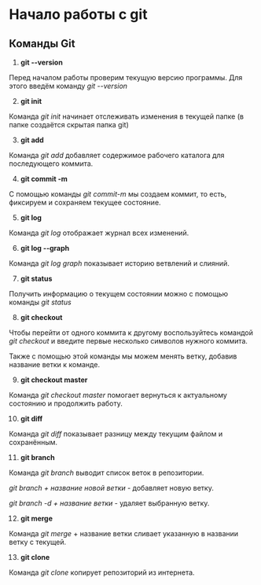 # Начало работы с git

## Команды Git

1. **git --version**

Перед началом работы проверим текущую версию программы. Для этого введём команду *git --version*

2. **git init**

Команда *git init* начинает отслеживать изменения в текущей папке (в папке создаётся скрытая папка git)

3. **git add**

Команда *git add* добавляет содержимое рабочего каталога для последующего коммита. 

4. **git commit -m**

С помощью команды *git commit-m* мы создаем коммит, то есть, фиксируем и сохраняем текущее состояние.

5. **git log**

Команда *git log* отображает журнал всех изменений.

6. **git log --graph**

Команда *git log graph* показывает историю ветвлений и слияний. 

7. **git status**

Получить информацию о текущем состоянии можно с помощью команды *git status*

8. **git checkout**

Чтобы перейти от одного коммита к другому воспользуйтесь командой *git checkout* и введите первые несколько символов нужного коммита. 

Также с помощью этой команды мы можем менять ветку, добавив название ветки к команде.

9. **git checkout master**

Команда *git checkout master* помогает вернуться к актуальному состоянию и продолжить работу.

10. **git diff**

Команда *git diff* показывает разницу между текущим файлом и сохранённым. 

11. **git branch**

Команда *git branch* выводит список веток в репозитории.

*git branch + название новой ветки* - добавляет новую ветку.

*git branch -d + название ветки* - удаляет выбранную ветку.

12. **git merge**

Команда *git merge* + название ветки сливает указанную в названии ветку с текущей. 

13. **git clone**

Команда *git clone* копирует репозиторий из интернета. 
